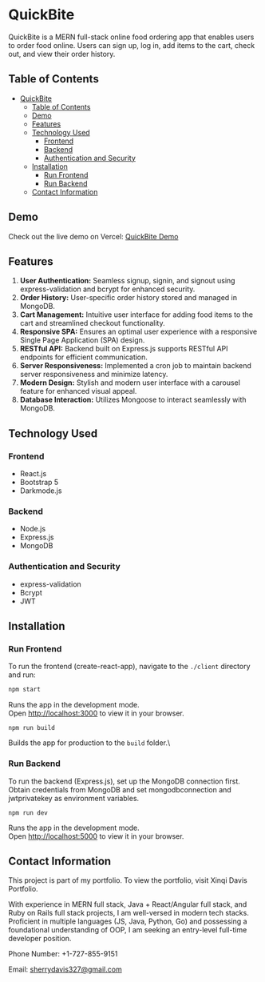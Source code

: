 # QuickBite

QuickBite is a MERN full-stack online food ordering app that enables users to order food online. Users can sign up, log in, add items to the cart, check out, and view their order history.

## Table of Contents
- [QuickBite](#quickbite)
  - [Table of Contents](#table-of-contents)
  - [Demo](#demo)
  - [Features](#features)
  - [Technology Used](#technology-used)
    - [Frontend](#frontend)
    - [Backend](#backend)
    - [Authentication and Security](#authentication-and-security)
  - [Installation](#installation)
    - [Run Frontend](#run-frontend)
    - [Run Backend](#run-backend)
  - [Contact Information](#contact-information)

## Demo
Check out the live demo on Vercel: [QuickBite Demo](https://quickbite-umber.vercel.app/)

## Features
1. **User Authentication:** Seamless signup, signin, and signout using express-validation and bcrypt for enhanced security.
2. **Order History:** User-specific order history stored and managed in MongoDB.
3. **Cart Management:** Intuitive user interface for adding food items to the cart and streamlined checkout functionality.
4. **Responsive SPA:** Ensures an optimal user experience with a responsive Single Page Application (SPA) design.
5. **RESTful API:** Backend built on Express.js supports RESTful API endpoints for efficient communication.
6. **Server Responsiveness:** Implemented a cron job to maintain backend server responsiveness and minimize latency.
7. **Modern Design:** Stylish and modern user interface with a carousel feature for enhanced visual appeal.
8. **Database Interaction:** Utilizes Mongoose to interact seamlessly with MongoDB.

## Technology Used
### Frontend
- React.js
- Bootstrap 5
- Darkmode.js

### Backend
- Node.js
- Express.js
- MongoDB

### Authentication and Security
- express-validation
- Bcrypt
- JWT

## Installation

### Run Frontend
To run the frontend (create-react-app), navigate to the `./client` directory and run:
```bash
npm start
```
Runs the app in the development mode.\
Open [http://localhost:3000](http://localhost:3000) to view it in your browser.

```npm run build```

Builds the app for production to the `build` folder.\

### Run Backend

To run the backend (Express.js), set up the MongoDB connection first. Obtain credentials from MongoDB and set mongodbconnection and jwtprivatekey as environment variables.

```npm run dev```

Runs the app in the development mode.\
Open [http://localhost:5000](http://localhost:5000) to view it in your browser.

## Contact Information
This project is part of my portfolio. To view the portfolio, visit Xinqi Davis Portfolio.

With experience in MERN full stack, Java + React/Angular full stack, and Ruby on Rails full stack projects, I am well-versed in modern tech stacks. Proficient in multiple languages (JS, Java, Python, Go) and possessing a foundational understanding of OOP, I am seeking an entry-level full-time developer position.

Phone Number: +1-727-855-9151

Email: sherrydavis327@gmail.com

